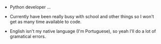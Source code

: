 - Python developer ...

- Currently have been really busy with school and other things so I won't get as many time available to code.

- English isn't my native language (I'm Portuguese), so yeah I'll do a lot of gramatical errors.
